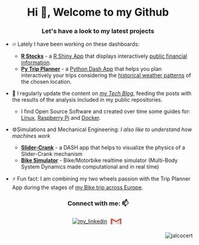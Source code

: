 <h1 align="center">Hi 👋, Welcome to my Github</h1>
<h3 align="center">Let's have a look to my latest projects</h3>


- 🔥 Lately I have been working on these dashboards:
    *   **[R Stocks](https://github.com/JAlcocerT/R_Stocks)** - a [R Shiny App](https://r_stocks.fossengineer.com/) that displays interactively [public financial information](https://fossengineer.com/project-shiny-R-Stocks/).
    *   **[Py Trip Planner](https://github.com/JAlcocerT/Py_RouteTracker)** - a [Python Dash App](https://trip-planner.fossengineer.com/) that helps you plan interactively your trips considering the [historical weather patterns](https://fossengineer.com/python-trip-planner/) of the chosen location.
 
- 📝 I regularly update the content on *[my Tech Blog](https://fossengineer.com/)*, feeding the posts with the results of the analysis included in my public repositories.
    * I find Open Source Software and created over time some guides for: [Linux](https://jalcocert.github.io/Linux), [Raspberry Pi](https://jalcocert.github.io/RPi/) and [Docker](https://github.com/JAlcocerT/Docker).

- ⚙️Simulations and Mechanical Engineering: *I also like to understand how machines work*
    * **[Slider-Crank](https://github.com/JAlcocerT/Slider-Crank)** - a DASH app that helps to visualize the physics of a Slider-Crank mechanism
    * **[Bike Simulator](https://github.com/JAlcocerT/Bike_dynamic_simulator)** - Bike/Motorbike realtime simulator (Multi-Body System Dynamics made computational and in real time)

- ⚡ Fun fact: I am combining my two wheels passion with the Trip Planner App during the stages of [my Bike trip across Europe](https://fossengineer.com/trip-bike-poland-hungary/).
 
<h3 align="center">Connect with me: 📫</h3>
<p align="center">
<a href="https://linkedin.com/in/jalcocert" target="blank"><img align="center" src="https://raw.githubusercontent.com/rahuldkjain/github-profile-readme-generator/master/src/images/icons/Social/linked-in-alt.svg" alt="my_linkedin" height="30" width="40" /></a> 
<a href="mailto:jalcocert@fossengineer.com" target="blank"><img align="center" src="https://raw.githubusercontent.com/JAlcocerT/JAlcocerT/main/src/gmail-logo.svg" alt="my_email" height="30" width="40" /></a> 


<p align="right"> <img src="https://komarev.com/ghpvc/?username=jalcocert&label=Profile%20views&color=0e75b6&style=flat" alt="jalcocert" /> </p>